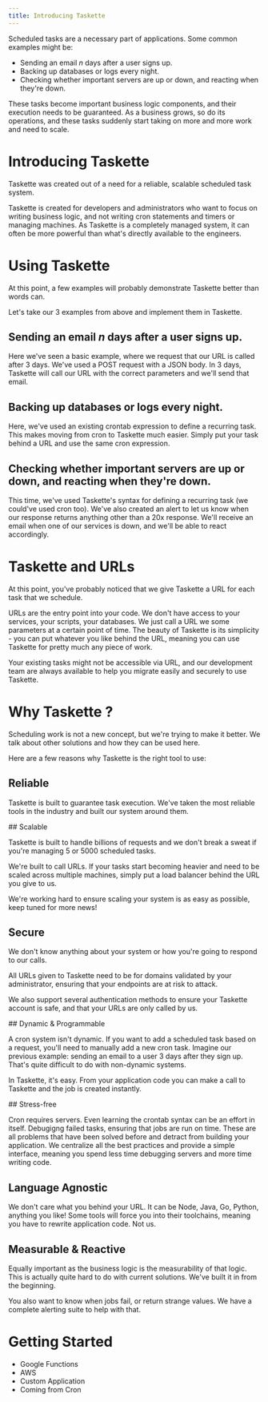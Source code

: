```yaml
---
title: Introducing Taskette
---
```


Scheduled tasks are a necessary part of applications. Some common examples might be:
* Sending an email _n_ days after a user signs up.
* Backing up databases or logs every night.
* Checking whether important servers are up or down, and reacting when they're down.

These tasks become important business logic components, and their execution needs to be guaranteed. As a business grows, so do its operations, and these tasks suddenly start taking on more and more work and need to scale.

# Introducing Taskette

Taskette was created out of a need for a reliable, scalable scheduled task system.

Taskette is created for developers and administrators who want to focus on writing business logic, and not writing cron statements and timers or managing machines. As Taskette is a completely managed system, it can often be more powerful than what's directly available to the engineers.

# Using Taskette

At this point, a few examples will probably demonstrate Taskette better than words can.

Let's take our 3 examples from above and implement them in Taskette.

## Sending an email _n_ days after a user signs up.

Here we've seen a basic example, where we request that our URL is called after 3 days. We've used a POST request with a JSON body. In 3 days, Taskette will call our URL with the correct parameters and we'll send that email.

## Backing up databases or logs every night.

Here, we've used an existing crontab expression to define a recurring task. This makes moving from cron to Taskette much easier. Simply put your task behind a URL and use the same cron expression.

## Checking whether important servers are up or down, and reacting when they're down.

This time, we've used Taskette's syntax for defining a recurring task (we could've used cron too). We've also created an alert to let us know when our response returns anything other than a 20x response. We'll receive an email when one of our services is down, and we'll be able to react accordingly.

# Taskette and URLs

At this point, you've probably noticed that we give Taskette a URL for each task that we schedule.

URLs are the entry point into your code. We don't have access to your services, your scripts, your databases. We just call a URL we some parameters at a certain point of time. The beauty of Taskette is its simplicity - you can put whatever you like behind the URL, meaning you can use Taskette for pretty much any piece of work.

Your existing tasks might not be accessible via URL, and our development team are always available to help you migrate easily and securely to use Taskette.

# Why Taskette ?

Scheduling work is not a new concept, but we're trying to make it better. We talk about other solutions and how they can be used here.

Here are a few reasons why Taskette is the right tool to use:

## Reliable

Taskette is built to guarantee task execution. We've taken the most reliable tools in the industry and built our system around them.

## Scalable

Taskette is built to handle billions of requests and we don't break a sweat if you're managing 5 or 5000 scheduled tasks.

We're built to call URLs. If your tasks start becoming heavier and need to be scaled across multiple machines, simply put a load balancer behind the URL you give to us.

We're working hard to ensure scaling your system is as easy as possible, keep tuned for more news!

## Secure

We don't know anything about your system or how you're going to respond to our calls.

All URLs given to Taskette need to be for domains validated by your administrator, ensuring that your endpoints are at risk to attack.

We also support several authentication methods to ensure your Taskette account is safe, and that your URLs are only called by us.

## Dynamic & Programmable

A cron system isn't dynamic. If you want to add a scheduled task based on a request, you'll need to manually add a new cron task. Imagine our previous example: sending an email to a user 3 days after they sign up. That's quite difficult to do with non-dynamic systems.

In Taskette, it's easy. From your application code you can make a call to Taskette and the job is created instantly.

## Stress-free

Cron requires servers. Even learning the crontab syntax can be an effort in itself. Debugigng failed tasks, ensuring that jobs are run on time. These are all problems that have been solved before and detract from building your application. We centralize all the best practices and provide a simple interface, meaning you spend less time debugging servers and more time writing code.

## Language Agnostic

We don't care what you behind your URL. It can be Node, Java, Go, Python, anything you like! Some tools will force you into their toolchains, meaning you have to rewrite application code. Not us.

## Measurable & Reactive

Equally important as the business logic is the measurability of that logic. This is actually quite hard to do with current solutions. We've built it in from the beginning.

You also want to know when jobs fail, or return strange values. We have a complete alerting suite to help with that.

# Getting Started

* Google Functions
* AWS
* Custom Application
* Coming from Cron